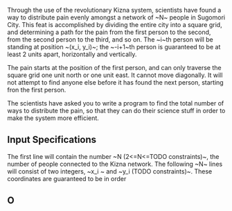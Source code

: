Through the use of the revolutionary Kizna system, scientists have found a way to distribute pain evenly amongst a network of ~N~ people in Sugomori City. This feat is accomplished by dividing the entire city into a square grid, and determining a path for the pain from the first person to the second, from the second person to the third, and so on. The ~i~th person will be standing at position ~(x_i, y_i)~; the ~-i+1~th person is guaranteed to be at least 2 units apart, horizontally and vertically.

The pain starts at the position of the first person, and can only traverse the square grid one unit north or one unit east. It cannot move diagonally. It will not attempt to find anyone else before it has found the next person, starting fron the first person. 

The scientists have asked you to write a program to find the total number of ways to distribute the pain, so that they can do their science stuff in order to make the system more efficient.


## Input Specifications
The first line will contain the number ~N (2<=N<=TODO constraints)~, the number of people connected to the Kizna network.
The following ~N~ lines will consist of two integers, ~x_i ~ and ~y_i (TODO constraints)~. These coordinates are guaranteed to be in order

## O